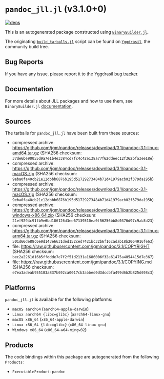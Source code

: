 # `pandoc_jll.jl` (v3.1.0+0)

[![deps](https://juliahub.com/docs/pandoc_jll/deps.svg)](https://juliahub.com/ui/Packages/pandoc_jll/V6k4O?page=2)

This is an autogenerated package constructed using [`BinaryBuilder.jl`](https://github.com/JuliaPackaging/BinaryBuilder.jl).

The originating [`build_tarballs.jl`](https://github.com/JuliaPackaging/Yggdrasil/blob/7ef768473e45e7f19c5cbf762037f73f2fb0e244/P/pandoc/build_tarballs.jl) script can be found on [`Yggdrasil`](https://github.com/JuliaPackaging/Yggdrasil/), the community build tree.

## Bug Reports

If you have any issue, please report it to the Yggdrasil [bug tracker](https://github.com/JuliaPackaging/Yggdrasil/issues).

## Documentation

For more details about JLL packages and how to use them, see `BinaryBuilder.jl` [documentation](https://docs.binarybuilder.org/stable/jll/).

## Sources

The tarballs for `pandoc_jll.jl` have been built from these sources:

* compressed archive: https://github.com/jgm/pandoc/releases/download/3.1/pandoc-3.1-linux-amd64.tar.gz (SHA256 checksum: `37de6be90055d9a7e1b4e3384cd7fc4c42e138a77f62ddeec12f362bfa3ee18e`)
* compressed archive: https://github.com/jgm/pandoc/releases/download/3.1/pandoc-3.1-macOS.zip (SHA256 checksum: `9eba0fa40cb21e12dbbb6876b195d51729273484b71d41979acb02f379da195b`)
* compressed archive: https://github.com/jgm/pandoc/releases/download/3.1/pandoc-3.1-macOS.zip (SHA256 checksum: `9eba0fa40cb21e12dbbb6876b195d51729273484b71d41979acb02f379da195b`)
* compressed archive: https://github.com/jgm/pandoc/releases/download/3.1/pandoc-3.1-windows-x86_64.zip (SHA256 checksum: `21ef9294c91fb9e6bd106126d3ee67139510ea0f56256bb8d0376d97c9ab3d23`)
* compressed archive: https://github.com/jgm/pandoc/releases/download/3.1/pandoc-3.1-linux-arm64.tar.gz (SHA256 checksum: `501d66de88c6e9d143e6631ded152ced7421bc32b6f16cadab18b2064916fe63`)
* file: https://raw.githubusercontent.com/jgm/pandoc/3.1/COPYRIGHT (SHA256 checksum: `bec2a2261d16b5ffddde7e7f2f51d2131a1686006f32a61475a4054415d7e367`)
* file: https://raw.githubusercontent.com/jgm/pandoc/3.1/COPYING.md (SHA256 checksum: `e7ea3adeab955103a837b692ca0017cb3abbed0d3dccbfa499d6b2b825d698c3`)

## Platforms

`pandoc_jll.jl` is available for the following platforms:

* `macOS aarch64` (`aarch64-apple-darwin`)
* `Linux aarch64 {libc=glibc}` (`aarch64-linux-gnu`)
* `macOS x86_64` (`x86_64-apple-darwin`)
* `Linux x86_64 {libc=glibc}` (`x86_64-linux-gnu`)
* `Windows x86_64` (`x86_64-w64-mingw32`)

## Products

The code bindings within this package are autogenerated from the following `Products`:

* `ExecutableProduct`: `pandoc`
